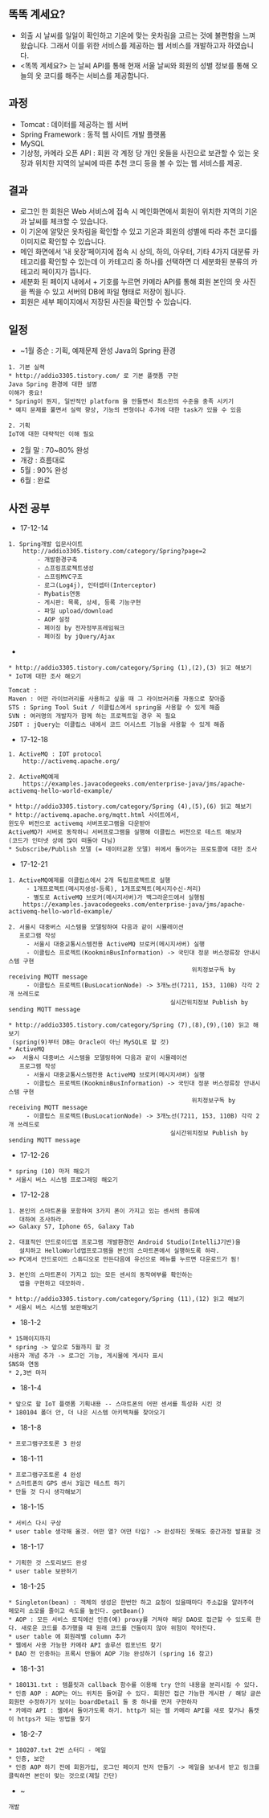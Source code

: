 ## 똑똑 계세요?
- 외출 시 날씨를 일일이 확인하고 기온에 맞는 옷차림을 고르는 것에 불편함을 느껴왔습니다. 그래서 이를 위한 서비스를 제공하는 웹 서비스를 개발하고자 하였습니다.
- <똑똑 계세요?> 는 날씨 API를 통해 현재 서울 날씨와 회원의 성별 정보를 통해 오늘의 옷 코디를 해주는 서비스를 제공합니다.
## 과정 
- Tomcat : 데이터를 제공하는 웹 서버
- Spring Framework : 동적 웹 사이트 개발 플랫폼
- MySQL
- 기상청, 카메라 오픈 API : 회원 각 계정 당 개인 옷들을 사진으로 보관할 수 있는 옷장과 위치한 지역의 날씨에 따른 추천 코디 등을 볼 수 있는 웹 서비스를 제공.
## 결과
- 로그인 한 회원은 Web 서비스에 접속 시 메인화면에서 회원이 위치한 지역의 기온과 날씨를 체크할 수 있습니다.
- 이 기온에 알맞은 옷차림을 확인할 수 있고 기온과 회원의 성별에 따라 추천 코디를 이미지로 확인할 수 있습니다.
- 메인 화면에서 ‘내 옷장’페이지에 접속 시 상의, 하의, 아우터, 기타 4가지 대분류 카테고리를 확인할 수 있는데 이 카테고리 중 하나를 선택하면 더 세분화된 분류의 카테고리 페이지가 뜹니다.
- 세분화 된 페이지 내에서 + 기호를 누르면 카메라 API를 통해 회원 본인의 옷 사진을 찍을 수 있고 서버의 DB에 파일 형태로 저장이 됩니다.
- 회원은 세부 페이지에서 저장된 사진을 확인할 수 있습니다.

## 일정
- ~1월 중순 : 기획, 예제문제 완성
		Java의 Spring 환경
```
1. 기본 실력
* http://addio3305.tistory.com/ 로 기본 플랫폼 구현
Java Spring 환경에 대한 설명
이해가 중요!
* Spring이 뭔지, 일반적인 platform 을 만들면서 최소한의 수준을 충족 시키기
* 예지 문제를 풀면서 실력 향상, 기능의 변형이나 추가에 대한 task가 있을 수 있음

2. 기획
IoT에 대한 대략적인 이해 필요
```
- 2월 말 : 70~80% 완성
- 개강 : 흐름대로
- 5월 : 90% 완성
- 6월 : 완료

## 사전 공부
- 17-12-14
```
1. Spring개발 입문사이트
	http://addio3305.tistory.com/category/Spring?page=2
        - 개발환경구축
        - 스프링프로젝트생성
        - 스프링MVC구조
        - 로그(Log4j), 인터셉터(Interceptor)
        - Mybatis연동
        - 게시판: 목록, 상세, 등록 기능구현
        - 파일 upload/download
        - AOP 설정
        - 페이징 by 전자정부프레임워크
        - 페이징 by jQuery/Ajax
```
- 
```
* http://addio3305.tistory.com/category/Spring (1),(2),(3) 읽고 해보기
* IoT에 대한 조사 해오기

Tomcat : 
Maven : 어떤 라이브러리를 사용하고 싶을 때 그 라이브러리를 자동으로 찾아줌
STS : Spring Tool Suit / 이클립스에서 spring을 사용할 수 있게 해줌
SVN : 여러명의 개발자가 함께 하는 프로젝트일 경우 꼭 필요
JSDT : jQuery는 이클립스 내에서 코드 어시스트 기능을 사용할 수 있게 해줌
```

- 17-12-18
```
1. ActiveMQ : IOT protocol
	http://activemq.apache.org/

2. ActiveMQ예제
	https://examples.javacodegeeks.com/enterprise-java/jms/apache-activemq-hello-world-example/
```
```
* http://addio3305.tistory.com/category/Spring (4),(5),(6) 읽고 해보기
* http://activemq.apache.org/mqtt.html 사이트에서,
윈도우 버전으로 activemq 서버프로그램을 다운받아
ActiveMQ가 서버로 동작하니 서버프로그램을 실행해 이클립스 버전으로 테스트 해보자
(코드가 인터넷 상에 많이 떠돌아 다님)
* Subscribe/Publish 모델 (= 데이터교환 모델) 위에서 돌아가는 프로토콜에 대한 조사
```


- 17-12-21
```
1. ActiveMQ예제를 이클립스에서 2개 독립프로젝트로 실행
     - 1개프로젝트(메시지생성-등록), 1개프로젝트(메시지수신-처리)
     - 별도로 ActiveMQ 브로커(메시지서버)가 백그라운드에서 실행됨
	https://examples.javacodegeeks.com/enterprise-java/jms/apache-activemq-hello-world-example/

2. 서울시 대중버스 시스템을 모델링하여 다음과 같이 시뮬레이션
   프로그램 작성
     - 서울시 대중교통시스템전용 ActiveMQ 브로커(메시지서버) 실행
     - 이클립스 프로젝트(KookminBusInformation) -> 국민대 정문 버스정류장 안내시스템 구현
                                                   위치정보구독 by receiving MQTT message
     - 이클립스 프로젝트(BusLocationNode) -> 3개노선(7211, 153, 110B) 각각 2개 쓰레드로 
                                             실시간위치정보 Publish by sending MQTT message
```
```
* http://addio3305.tistory.com/category/Spring (7),(8),(9),(10) 읽고 해보기
 (spring(9)부터 DB는 Oracle이 아닌 MySQL로 할 것)
* ActiveMQ
=>  서울시 대중버스 시스템을 모델링하여 다음과 같이 시뮬레이션
   프로그램 작성
     - 서울시 대중교통시스템전용 ActiveMQ 브로커(메시지서버) 실행
     - 이클립스 프로젝트(KookminBusInformation) -> 국민대 정문 버스정류장 안내시스템 구현
                                                   위치정보구독 by receiving MQTT message
     - 이클립스 프로젝트(BusLocationNode) -> 3개노선(7211, 153, 110B) 각각 2개 쓰레드로 
                                             실시간위치정보 Publish by sending MQTT message
```

- 17-12-26
```
* spring (10) 마저 해오기
* 서울시 버스 시스템 프로그래밍 해오기
```

- 17-12-28
```
1. 본인의 스마트폰을 포함하여 3가지 폰이 가지고 있는 센서의 종류에
   대하여 조사하라.
=> Galaxy S7, Iphone 6S, Galaxy Tab

2. 대표적인 안드로이드앱 프로그램 개발환경인 Android Studio(IntelliJ기반)을
   설치하고 HelloWorld앱프로그램을 본인의 스마트폰에서 실행하도록 하라.
=> PC에서 안드로이드 스튜디오로 만든다음에 유선으로 메뉴를 누르면 다운로드가 됨!

3. 본인의 스마트폰이 가지고 있는 모든 센서의 동작여부를 확인하는
   앱을 구현하고 데모하라.

* http://addio3305.tistory.com/category/Spring (11),(12) 읽고 해보기
* 서울시 버스 시스템 보완해보기
```

- 18-1-2
```
* 15페이지까지
* spring -> 앞으로 5월까지 할 것
사용자 개념 추가 -> 로그인 기능, 게시물에 게시자 표시
SNS와 연동
* 2,3번 마저
```

- 18-1-4
```
* 앞으로 할 IoT 플랫폼 기획내용 -- 스마트폰의 어떤 센서를 특성화 시킨 것
* 180104 폴더 안, 더 나은 시스템 아키텍쳐를 찾아오기
```

- 18-1-8
```
* 프로그램구조토론 3 완성
```

- 18-1-11
```
* 프로그램구조토론 4 완성
* 스마트폰의 GPS 센서 3일간 테스트 하기
* 만들 것 다시 생각해보기
```

- 18-1-15
```
* 서비스 다시 구상
* user table 생각해 올것. 어떤 열? 어떤 타입? -> 완성하진 못해도 중간과정 발표할 것
```

- 18-1-17
```
* 기획한 것 스토리보드 완성
* user table 보완하기
```

- 18-1-25
```
* Singleton(bean) : 객체의 생성은 한번만 하고 요청이 있을때마다 주소값을 알려주어 메모리 소모를 줄이고 속도를 높인다. getBean()
* AOP : 모든 서비스 로직에선 인증(예) proxy를 거쳐야 해당 DAO로 접근할 수 있도록 한다. 새로운 코드를 추가했을 때 원래 코드를 건들이지 않아 위험이 작아진다.
* user table 에 회원레벨 column 추가
* 웹에서 사용 가능한 카메라 API 솔루션 컴포넌트 찾기
* DAO 전 인증하는 프록시 만들어 AOP 기능 완성하기 (spring 16 참고)
```

- 18-1-31
```
* 180131.txt : 템플릿과 callback 함수를 이용해 try 안의 내용을 분리시킬 수 있다.
* 인증 AOP : AOP는 어느 위치든 들어갈 수 있다. 회원만 접근 가능한 게시판 / 해당 글쓴 회원만 수정하기가 보이는 boardDetail 둘 중 하나를 먼저 구현하자
* 카메라 API : 웹에서 돌아가도록 하기. http가 되는 웹 카메라 API를 새로 찾거나 톰캣이 https가 되는 방법을 찾기
```

- 18-2-7
```
* 180207.txt 2번 스터디 - 메일
* 인증, 보안
* 인증 AOP 하기 전에 회원가입, 로그인 페이지 먼저 만들기 -> 메일을 보내서 받고 링크를 클릭하면 본인이 맞는 것으로(제일 간단)
```

- ~
```
개발
```
